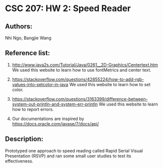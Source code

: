 # CSC 207: HW 2: Speed Reader
## Authors:
Nhi Ngo, Bangjie Wang

## Reference list:
1. http://www.java2s.com/Tutorial/Java/0261__2D-Graphics/Centertext.htm
We used this website to learn how to use fontMetrics and center text.

2. https://stackoverflow.com/questions/42855224/how-to-add-rgb-values-into-setcolor-in-java
We used this website to learn how to set color.

3. https://stackoverflow.com/questions/3163399/difference-between-system-out-println-and-system-err-println
We used this website to learn how to report errors.
4. Our documentations are inspired by 
https://docs.oracle.com/javase/7/docs/api/

## Description:
Prototyped one approach to speed reading called Rapid Serial Visual Presentation (RSVP) and ran some small user studies to test its effectiveness.
